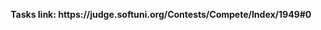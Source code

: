 <p align="center">
  <b>Tasks link: https://judge.softuni.org/Contests/Compete/Index/1949#0</b><br>
</p>
